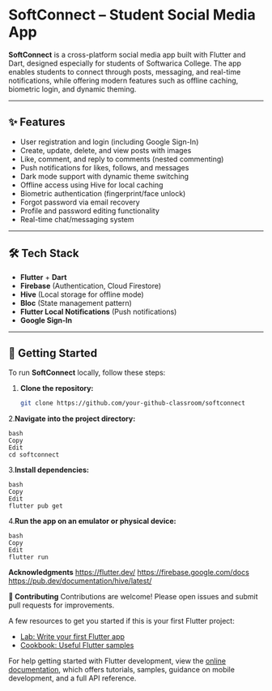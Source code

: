 # SoftConnect – Student Social Media App

**SoftConnect** is a cross-platform social media app built with Flutter and Dart, designed especially for students of Softwarica College. The app enables students to connect through posts, messaging, and real-time notifications, while offering modern features such as offline caching, biometric login, and dynamic theming.

---

## ✨ Features

- User registration and login (including Google Sign-In)  
- Create, update, delete, and view posts with images  
- Like, comment, and reply to comments (nested commenting)  
- Push notifications for likes, follows, and messages  
- Dark mode support with dynamic theme switching  
- Offline access using Hive for local caching  
- Biometric authentication (fingerprint/face unlock)  
- Forgot password via email recovery  
- Profile and password editing functionality  
- Real-time chat/messaging system  

---

## 🛠️ Tech Stack

- **Flutter** + **Dart**  
- **Firebase** (Authentication, Cloud Firestore)  
- **Hive** (Local storage for offline mode)  
- **Bloc** (State management pattern)  
- **Flutter Local Notifications** (Push notifications)  
- **Google Sign-In**  

---

## 🚀 Getting Started

To run **SoftConnect** locally, follow these steps:

1. **Clone the repository:**

   ```bash
   git clone https://github.com/your-github-classroom/softconnect
2.**Navigate into the project directory:**

    bash
    Copy
    Edit
    cd softconnect
3.**Install dependencies:**

    bash
    Copy
    Edit
    flutter pub get
4.**Run the app on an emulator or physical device:**

    bash
    Copy
    Edit
    flutter run

**Acknowledgments**
https://flutter.dev/
https://firebase.google.com/docs
https://pub.dev/documentation/hive/latest/

**🤝 Contributing**
Contributions are welcome! Please open issues and submit pull requests for improvements.



A few resources to get you started if this is your first Flutter project:

- [Lab: Write your first Flutter app](https://docs.flutter.dev/get-started/codelab)
- [Cookbook: Useful Flutter samples](https://docs.flutter.dev/cookbook)

For help getting started with Flutter development, view the
[online documentation](https://docs.flutter.dev/), which offers tutorials,
samples, guidance on mobile development, and a full API reference.
